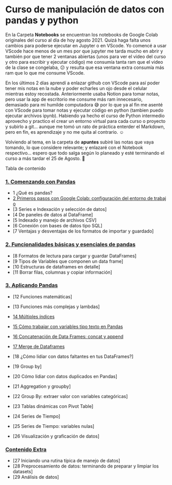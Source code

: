 # Curso de manipulación de datos con pandas y python

En la Carpeta **Notebooks** se encuentran los notebooks de Google Colab originales del curso al día de hoy agosto 2021. Quizá haga falta unos cambios para poderse ejecutar en Jupyter o en VScode. Yo comencé a usar VScode hace menos de un mes por que jupyter me tarda mucho en abrir y también por que tener 2 ventanas abiertas (unos para ver el video del curso y otro para escribir y ejecutar código) me consumía tanta ram que el video de la clase se congelaba, :confused: y resulta que esa ventana extra consumía más ram que lo que me consume VScode. 

En los últimos 2 días aprendí a enlazar github con VScode para así poder tener mis notas en la nube y poder echarles un ojo desde el celular mientras estoy recostada.  Anteriormente usaba Notion para tomar notas, pero usar la app de escritorio me consume más ram innecesario, demasiado para mi humilde computadora :sweat_smile: por lo que ya al fin me asenté con VScode para tomar notas y ejecutar código en python (tambien puedo ejecutar archivos ipynb). Habiendo ya hecho el curso de Python intermedio aprovecho y practico el crear un entorno virtual para cada curso o proyecto y subirlo a git... aunque me tomó un rato de práctica enterder el Markdown, pero en fin, es aprendizaje y no me quita al contrario. :relaxed:

Volviendo al tema, en la carpeta de **apuntes** subiré las notas que vaya tomando, lo que considere relevante; y enlazaré con el Notebook respectivo... espero que todo salga según lo planeado y esté terminando el curso a más tardar el 25 de Agosto. :pray:

 Tabla de contenido

### [1. Comenzando con Pandas](#)

* 1 ¿Qué es pandas?
* [2 Primeros pasos con Google Colab: configuración del entorno de trabajo](#)
* [3 Series e Indexación y selección de datos]
* [4 De paneles de datos al DataFrame]
* [5 Indexado y manejo de archivos CSV]
* [6 Conexión con bases de datos tipo SQL]
* [7 Ventajas y desventajas de los formatos de importar y guardado]


### [2. Funcionalidades básicas y esenciales de pandas](#)

* [8 Formatos de lectura para cargar y guardar DataFrames]
* [9 Tipos de Variables que componen un data frame]
* [10 Estructuras de dataframes en detalle]
* [11 Borrar filas, columnas y copiar información]


### [3. Aplicando Pandas](apuntes/3%20Aplicando%20pandas.md)

* [12 Funciones matemáticas]
* [13 Funciones más complejas y lambdas]


* [14 Múltiples índices](apuntes/3%20Aplicando%20pandas.md#14-Múltiples-índices)

* [15 Cómo trabajar con variables tipo texto en Pandas](apuntes/3%20Aplicando%20pandas.md#15-Cómo-trabajar-con-variables-tipo-texto-en-pandas)

* [16 Concatenación de Data Frames: concat y append](apuntes/3%20Aplicando%20pandas.md#16-concatenación-de-data-frames-concat-y-append)

* [17 Merge de Dataframes](apuntes/3%20Aplicando%20pandas.md#17-merge-de-dataframes)

* [18  ¿Cómo lidiar con datos faltantes en tus DataFrames?]
* [19  Group by]
* [20  Cómo lidiar con datos duplicados en Pandas]
* [21  Aggregation y groupby]
* [22  Group By: extraer valor con variables categóricas]
* [23  Tablas dinámicas con Pivot Table]
* [24  Series de Tiempo]
* [25  Series de Tiempo: variables nulas]
* [26  Visualización y graficación de datos]


### [Contenido Extra](#)

* [27  Iniciando una rutina típica de manejo de datos]
* [28  Preprocesamiento de datos: terminando de preparar y limpiar los datasets]
* [29  Análisis de datos]
